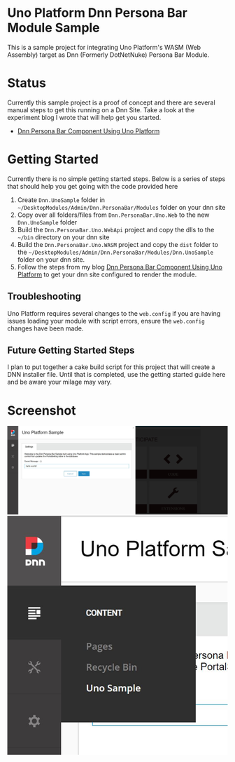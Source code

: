 # Uno Platform Dnn Persona Bar Module Sample
This is a sample project for integrating Uno Platform's WASM (Web Assembly) target as Dnn (Formerly DotNetNuke) Persona Bar Module.

# Status
Currently this sample project is a proof of concept and there are several manual steps to get this running on a Dnn Site. Take a look at the experiment blog I wrote that will help get you started.
- [Dnn Persona Bar Component Using Uno Platform](https://www.andrewhoefling.com/Blog/Post/dnn-persona-bar-component-using-uno-platform)

# Getting Started
Currently there is no simple getting started steps. Below is a series of steps that should help you get going with the code provided here

1. Create `Dnn.UnoSample` folder in `~/DesktopModules/Admin/Dnn.PersonaBar/Modules` folder on your dnn site
2. Copy over all folders/files from `Dnn.PersonaBar.Uno.Web` to the new `Dnn.UnoSample` folder
3. Build the `Dnn.PersonaBar.Uno.WebApi` project and copy the dlls to the `~/bin` directory on your dnn site
4. Build the `Dnn.PersonaBar.Uno.WASM` project and copy the `dist` folder to the `~/DesktopModules/Admin/Dnn.PersonaBar/Modules/Dnn.UnoSample` folder on your dnn site.
5. Follow the steps from my blog [Dnn Persona Bar Component Using Uno Platform](https://www.andrewhoefling.com/Blog/Post/dnn-persona-bar-component-using-uno-platform) to get your dnn site configured to render the module.

## Troubleshooting
Uno Platform requires several changes to the `web.config` if you are having issues loading your module with script errors, ensure the `web.config` changes have been made.

## Future Getting Started Steps
I plan to put together a cake build script for this project that will create a DNN installer file. Until that is completed, use the getting started guide here and be aware your milage may vary.

# Screenshot
![Module Screenshot](./images/screenshot-1.JPG)
![Menu Screenshot](./images/screenshot-2.JPG)

